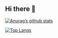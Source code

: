 ## Hi there 👋


[![Anurag’s github stats](https://github-readme-stats.vercel.app/api?username=SaeedHemmati80)](https://github.com/SaeedHemmati80)

[![Top Langs](https://github-readme-stats.vercel.app/api/top-langs/?username=SaeedHemmati80&layout=compact)](https://github.com/SaeedHemmati80)

